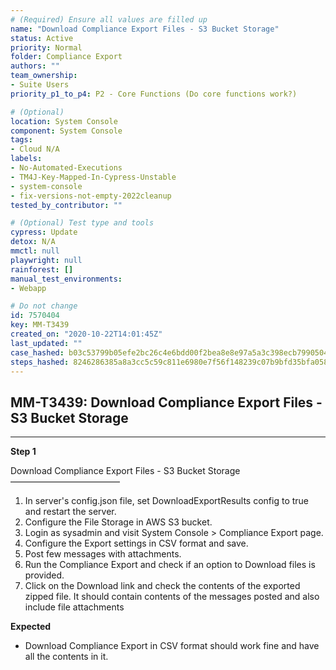 ```yaml
---
# (Required) Ensure all values are filled up
name: "Download Compliance Export Files - S3 Bucket Storage"
status: Active
priority: Normal
folder: Compliance Export
authors: ""
team_ownership: 
- Suite Users
priority_p1_to_p4: P2 - Core Functions (Do core functions work?)

# (Optional)
location: System Console
component: System Console
tags:
- Cloud N/A
labels: 
- No-Automated-Executions
- TM4J-Key-Mapped-In-Cypress-Unstable
- system-console
- fix-versions-not-empty-2022cleanup
tested_by_contributor: ""

# (Optional) Test type and tools
cypress: Update
detox: N/A
mmctl: null
playwright: null
rainforest: []
manual_test_environments:
- Webapp

# Do not change
id: 7570404
key: MM-T3439
created_on: "2020-10-22T14:01:45Z"
last_updated: ""
case_hashed: b03c53799b05efe2bc26c4e6bdd00f2bea8e8e97a5a3c398ecb79905048b72575b7765716e4f37b2e01e6d43481e5658
steps_hashed: 8246286385a8a3cc5c59c811e6980e7f56f148239c07b9bfd35bfa058e5ecee5bd5e24edcee72d88e81cbf56d45caabd
---
```


<!-- (Auto-generated) Based on frontmatter's "key" and "name" -->

## MM-T3439: Download Compliance Export Files - S3 Bucket Storage

---

**Step 1**

Download Compliance Export Files - S3 Bucket Storage\
–––––––––––––––––––––––––

1. In server's config.json file, set DownloadExportResults config to true and restart the server.
2. Configure the File Storage in AWS S3 bucket.
3. Login as sysadmin and visit System Console > Compliance Export page.
4. Configure the Export settings in CSV format and save.
5. Post few messages with attachments.
6. Run the Compliance Export and check if an option to Download files is provided.
7. Click on the Download link and check the contents of the exported zipped file. It should contain contents of the messages posted and also include file attachments

**Expected**

- Download Compliance Export in CSV format should work fine and have all the contents in it.
